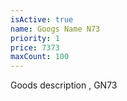 ```yaml
---
isActive: true
name: Googs Name N73
priority: 1
price: 7373
maxCount: 100
---
```


Goods description , GN73